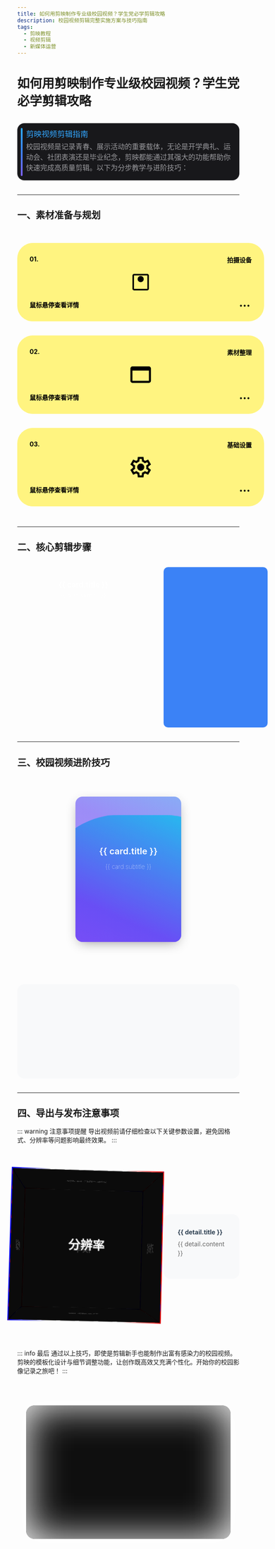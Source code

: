 ```yaml
---
title: 如何用剪映制作专业级校园视频？学生党必学剪辑攻略
description: 校园视频剪辑完整实施方案与技巧指南
tags:
  - 剪映教程
  - 视频剪辑
  - 新媒体运营
---
```


# 如何用剪映制作专业级校园视频？学生党必学剪辑攻略

<div class="notification">
  <div class="notiglow"></div>
  <div class="notiborderglow"></div>
  <div class="notititle">剪映视频剪辑指南</div>
  <div class="notibody">校园视频是记录青春、展示活动的重要载体，无论是开学典礼、运动会、社团表演还是毕业纪念，剪映都能通过其强大的功能帮助你快速完成高质量剪辑。以下为分步教学与进阶技巧：</div>
</div>


---

## 一、素材准备与规划

<div class="cards-container">
  <div class="card">
    <div class="card-content">
      <div class="card-top">
        <span class="card-title">01.</span>
        <p>拍摄设备</p>
      </div>
      <div class="card-bottom">
        <p>鼠标悬停查看详情</p>
        <svg width="32" viewBox="0 -960 960 960" height="32" xmlns="http://www.w3.org/2000/svg"><path d="M226-160q-28 0-47-19t-19-47q0-28 19-47t47-19q28 0 47 19t19 47q0 28-19 47t-47 19Zm254 0q-28 0-47-19t-19-47q0-28 19-47t47-19q28 0 47 19t19 47q0 28-19 47t-47 19Zm254 0q-28 0-47-19t-19-47q0-28 19-47t47-19q28 0 47 19t19 47q0 28-19 47t-47 19Z"></path></svg>
      </div>
    </div>
    <div class="card-details">
      <h4>拍摄设备详情</h4>
      <ul>
        <li>
          <strong>推荐设备</strong>
          - 手机：小米/苹果/华为 都不错
          - 相机：支持1080p以上录制
          - 稳定器：三脚架或云台
        </li>
        <li>
          <strong>设备选择建议</strong>
          - 手机拍摄：便携、快速分享
          - 相机拍摄：画质更好、可控性强
          - 稳定器：避免抖动，提升专业感
        </li>
      </ul>
    </div>
    <div class="card-image">
      <svg width="48" viewBox="0 -960 960 960" height="48" xmlns="http://www.w3.org/2000/svg"><path d="M440-440ZM220-160q-24 0-42-18t-18-42v-520q0-24 18-42t42-18h520q24 0 42 18t18 42v520q0 24-18 42t-42 18H220Zm0-60h520v-520H220v520Zm260-260q-50 0-85-35t-35-85q0-50 35-85t85-35q50 0 85 35t35 85q0 50-35 85t-85 35ZM220-160v-520 520Z"></path></svg>
    </div>
  </div>

  <div class="card">
    <div class="card-content">
      <div class="card-top">
        <span class="card-title">02.</span>
        <p>素材整理</p>
      </div>
      <div class="card-bottom">
        <p>鼠标悬停查看详情</p>
        <svg width="32" viewBox="0 -960 960 960" height="32" xmlns="http://www.w3.org/2000/svg"><path d="M226-160q-28 0-47-19t-19-47q0-28 19-47t47-19q28 0 47 19t19 47q0 28-19 47t-47 19Zm254 0q-28 0-47-19t-19-47q0-28 19-47t47-19q28 0 47 19t19 47q0 28-19 47t-47 19Zm254 0q-28 0-47-19t-19-47q0-28 19-47t47-19q28 0 47 19t19 47q0 28-19 47t-47 19Z"></path></svg>
      </div>
    </div>
    <div class="card-details">
      <h4>素材整理方法</h4>
      <ul>
        <li>
          <strong>场景分类</strong>
          - 入场仪式素材
          - 舞台表演片段
          - 观众互动画面
          - 空镜头素材
        </li>
        <li>
          <strong>命名规范</strong>
          - 格式：[日期]-[场景]-[序号]
          - 示例：0328-开场-01
        </li>
      </ul>
    </div>
    <div class="card-image">
      <svg width="48" viewBox="0 -960 960 960" height="48" xmlns="http://www.w3.org/2000/svg"><path d="M160-160q-33 0-56.5-23.5T80-240v-480q0-33 23.5-56.5T160-800h640q33 0 56.5 23.5T880-720v480q0 33-23.5 56.5T800-160H160Zm0-80h640v-400H160v400Zm0 0v-400 400Z"></path></svg>
    </div>
  </div>

  <div class="card">
    <div class="card-content">
      <div class="card-top">
        <span class="card-title">03.</span>
        <p>基础设置</p>
      </div>
      <div class="card-bottom">
        <p>鼠标悬停查看详情</p>
        <svg width="32" viewBox="0 -960 960 960" height="32" xmlns="http://www.w3.org/2000/svg"><path d="M226-160q-28 0-47-19t-19-47q0-28 19-47t47-19q28 0 47 19t19 47q0 28-19 47t-47 19Zm254 0q-28 0-47-19t-19-47q0-28 19-47t47-19q28 0 47 19t19 47q0 28-19 47t-47 19Zm254 0q-28 0-47-19t-19-47q0-28 19-47t47-19q28 0 47 19t19 47q0 28-19 47t-47 19Z"></path></svg>
      </div>
    </div>
    <div class="card-details">
      <h4>基础设置指南</h4>
      <ul>
        <li>
          <strong>新建项目</strong>
          - 打开剪映APP
          - 选择"新建项目"
          - 支持多格式批量导入
        </li>
        <li>
          <strong>画幅选择</strong>
          - 竖屏视频：9:16（适合抖音等平台）
          - 横屏视频：16:9（适合大屏播放）
        </li>
      </ul>
    </div>
    <div class="card-image">
      <svg width="48" viewBox="0 -960 960 960" height="48" xmlns="http://www.w3.org/2000/svg"><path d="m370-80-16-128q-13-5-24.5-12T307-235l-119 50L78-375l103-78q-1-7-1-13.5v-27q0-6.5 1-13.5L78-585l110-190 119 50q11-8 23-15t24-12l16-128h220l16 128q13 5 24.5 12t22.5 15l119-50 110 190-103 78q1 7 1 13.5v27q0 6.5-2 13.5l103 78-110 190-118-50q-11 8-23 15t-24 12L590-80H370Zm70-80h79l14-106q31-8 57.5-23.5T639-327l99 41 39-68-86-65q5-14 7-29.5t2-31.5q0-16-2-31.5t-7-29.5l86-65-39-68-99 42q-22-23-48.5-38.5T533-694l-13-106h-79l-14 106q-31 8-57.5 23.5T321-633l-99-41-39 68 86 64q-5 15-7 30t-2 32q0 16 2 31t7 30l-86 65 39 68 99-42q22 23 48.5 38.5T427-266l13 106Zm42-180q58 0 99-41t41-99q0-58-41-99t-99-41q-59 0-99.5 41T342-480q0 58 40.5 99t99.5 41Zm-2-140Z"></path></svg>
    </div>
  </div>
</div>


---

## 二、核心剪辑步骤

<div class="steps-container">
  <div class="steps-cards">
    <div 
      v-for="(card, index) in cards" 
      :key="index"
      class="step-card"
      :class="card.color"
      @mouseover="activePanel = card.id"
      @mouseout="activePanel = null"
    >
      <p class="tip">{{ card.title }}</p>
      <p class="second-text">{{ card.subtitle }}</p>
    </div>
  </div>

  <div class="step-details" :class="detailsClass">
    <div 
      v-for="(panel, index) in panels" 
      :key="index"
      class="detail-panel"
      :class="{ active: activePanel === panel.id }"
    >
      <h3>{{ panel.title }}</h3>
      <ul>
        <li v-for="(item, itemIndex) in panel.items" :key="itemIndex">
          <strong>{{ item.title }}</strong>{{ item.content }}
        </li>
      </ul>
    </div>
  </div>
</div>


---

## 三、校园视频进阶技巧

<div class="advanced-tips">
  <div class="wave-cards">
    <div 
      v-for="(card, index) in advancedCards" 
      :key="index"
      class="e-card"
      :class="{ 
        'playing': currentCard === index,
        'dimmed': currentCard !== index 
      }"
      @mouseover="currentCard = index"
    >
      <div class="wave"></div>
      <div class="wave"></div>
      <div class="wave"></div>
      <div class="infotop">
        <component :is="card.icon" class="icon"></component>
        {{ card.title }}
        <div class="name">{{ card.subtitle }}</div>
      </div>
    </div>
  </div>

  <div class="tips-content" :class="'content-' + currentCard">
    <div 
      v-for="(card, index) in advancedCards" 
      :key="index"
      class="content-panel"
      :class="{ active: currentCard === index }"
    >
      <ul>
        <li v-for="(item, itemIndex) in card.items" :key="itemIndex">
          <strong>{{ item.title }}</strong>{{ item.content }}
        </li>
      </ul>
    </div>
  </div>
</div>


---

## 四、导出与发布注意事项

::: warning 注意事项提醒
导出视频前请仔细检查以下关键参数设置，避免因格式、分辨率等问题影响最终效果。
:::

<div class="export-notice">
  <div class="cube-container">
    <div class="cube">
      <div class="face front">分辨率</div>
      <div class="face back">帧率</div>
      <div class="face right">文件命名</div>
      <div class="face left">格式选择</div>
      <div class="face top">音乐版权</div>
      <div class="face bottom">肖像权</div>
    </div>
  </div>

  <div class="notice-details">
    <div v-for="(detail, index) in exportDetails" :key="index" class="detail-item">
      <strong>{{ detail.title }}</strong>
      <p>{{ detail.content }}</p>
    </div>
  </div>
</div>

::: info 最后
通过以上技巧，即使是剪辑新手也能制作出富有感染力的校园视频。剪映的模板化设计与细节调整功能，让创作既高效又充满个性化。开始你的校园影像记录之旅吧！
:::

<div class="floating-card-container">
  <div class="one-div">
    <div class="text">让你凑热闹，这下都没啦！！</div>
  </div>
</div>

<style scoped>
.notification {
  display: flex;
  flex-direction: column;
  isolation: isolate;
  position: relative;
  width: 100%;
  background: #29292c;
  border-radius: 1rem;
  overflow: hidden;
  font-family: 'Gill Sans', 'Gill Sans MT', Calibri, 'Trebuchet MS', sans-serif;
  font-size: 16px;
  --gradient: linear-gradient(to bottom, #2eadff, #3d83ff, #7e61ff);
  --color: #32a6ff;
  margin: 2rem 0;
}

.notification:before {
  position: absolute;
  content: "";
  inset: 0.0625rem;
  border-radius: 0.9375rem;
  background: #18181b;
  z-index: 2
}

.notification:after {
  position: absolute;
  content: "";
  width: 0.25rem;
  inset: 0.65rem auto 0.65rem 0.5rem;
  border-radius: 0.125rem;
  background: var(--gradient);
  transition: transform 300ms ease;
  z-index: 4;
}

.notification:hover:after {
  transform: translateX(0.15rem)
}

.notititle {
  color: var(--color);
  padding: 0.65rem 0.25rem 0.4rem 1.25rem;
  font-weight: 500;
  font-size: 1.1rem;
  transition: transform 300ms ease;
  z-index: 5;
}

.notification:hover .notititle {
  transform: translateX(0.15rem)
}

.notibody {
  color: #99999d;
  padding: 0 1.25rem 1rem;
  transition: transform 300ms ease;
  z-index: 5;
  line-height: 1.5;
}

.notification:hover .notibody {
  transform: translateX(0.25rem)
}

.notiglow,
.notiborderglow {
  position: absolute;
  width: 100%;
  height: 100%;
  transform: translate(-50%, -50%);
  background: radial-gradient(circle closest-side at center, white, transparent);
  opacity: 0;
  transition: opacity 300ms ease;
}

.notiglow {
  z-index: 3;
}

.notiborderglow {
  z-index: 1;
}

.notification:hover .notiglow {
  opacity: 0.1
}

.notification:hover .notiborderglow {
  opacity: 0.1
}

.cards-container {
  display: grid;
  grid-template-columns: repeat(auto-fit, minmax(320px, 1fr));
  gap: 2rem;
  padding: 2rem 0;
}

.card {
  width: 100%;
  background: #fff480;
  color: black;
  position: relative;
  border-radius: 2.5em;
  padding: 2em;
  transition: all 0.4s ease;
  overflow: hidden;
}

.card .card-content {
  display: flex;
  flex-direction: column;
  justify-content: space-between;
  gap: 5em;
  height: 100%;
  transition: all 0.4s ease;
  position: relative;
  z-index: 2;
}

.card .card-details {
  position: absolute;
  top: 0;
  left: 0;
  width: 100%;
  height: 100%;
  background: rgba(255, 244, 128, 0.95);
  backdrop-filter: blur(8px);
  padding: 2em;
  opacity: 0;
  transform: translateY(100%);
  transition: all 0.4s ease;
  z-index: 3;
  overflow-y: auto;
}

.card:hover .card-details {
  opacity: 1;
  transform: translateY(0);
}

.card:hover .card-content {
  filter: blur(4px);
}

.card-details h4 {
  color: #000;
  font-size: 1.2em;
  margin-bottom: 1em;
  font-weight: bold;
}

.card-details ul {
  list-style: none;
  padding: 0;
  margin: 0;
}

.card-details li {
  margin-bottom: 0.5em;
  color: #333;
}

.card-details li strong {
  color: #000;
  display: block;
  margin-bottom: 0.25em;
}

.card .card-top, .card .card-bottom {
  display: flex;
  justify-content: space-between;
}

.card .card-top p, .card .card-top .card-title, .card .card-bottom p, .card .card-bottom .card-title {
  margin: 0;
}

.card .card-title {
  font-weight: bold;
}

.card .card-top p, .card .card-bottom p {
  font-weight: 600;
}

.card .card-bottom {
  align-items: flex-end;
}

.card .card-image {
  position: absolute;
  width: 100%;
  height: 100%;
  top: 0;
  left: 0;
  display: grid;
  place-items: center;
  pointer-events: none;
}

.card .card-image svg {
  width: 4em;
  height: 4em;
  transition: transform 0.4s ease;
}

.card:hover {
  cursor: pointer;
  transform: scale(0.97);
}

.card:hover .card-content {
  transform: scale(0.96);
}

.card:hover .card-image svg {
  transform: scale(1.05);
}

.card:active {
  transform: scale(0.9);
}

/* VuePress 折叠面板样式优化 */
.details {
  background-color: #f8f9fa;
  border-radius: 8px;
  margin: 1rem 0;
  padding: 1rem;
}

.details summary {
  cursor: pointer;
  font-weight: bold;
  margin: -1rem;
  padding: 1rem;
}

.details[open] summary {
  margin-bottom: 0;
  border-bottom: 1px solid #eaecef;
}

.details > div {
  padding: 1rem 0 0;
}

.steps-container {
  display: grid;
  grid-template-columns: 300px 1fr;
  gap: 2rem;
  margin: 2rem 0;
  width: 100%;
}

.steps-cards {
  display: flex;
  flex-direction: column;
  gap: 15px;
  position: sticky;
  top: 2rem;
  width: 300px;
}

.step-card {
  display: flex;
  align-items: center;
  justify-content: center;
  flex-direction: column;
  text-align: center;
  height: 100px;
  width: 100%;
  border-radius: 10px;
  color: white;
  cursor: pointer;
  transition: 400ms;
}

.step-card.red { background-color: #f43f5e; }
.step-card.blue { background-color: #3b82f6; }
.step-card.green { background-color: #22c55e; }

.step-card p.tip {
  font-size: 1.2em;
  font-weight: 700;
  margin: 0;
}

.step-card p.second-text {
  font-size: 0.9em;
  margin: 0.5em 0 0;
  opacity: 0.9;
}

.step-card:hover {
  transform: scale(1.05);
}

.steps-cards:hover > .step-card:not(:hover) {
  filter: blur(5px);
  transform: scale(0.95);
}

.step-details {
  background: #3b82f6;
  border-radius: 10px;
  padding: 2rem;
  min-height: 300px;
  transition: background-color 0.4s ease;
  color: white;
  flex: 1;
  width: 100%;
}

.step-details.red-bg {
  background: #f43f5e;
}

.step-details.blue-bg {
  background: #3b82f6;
}

.step-details.green-bg {
  background: #22c55e;
}

.detail-panel {
  opacity: 0;
  visibility: hidden;
  transition: all 0.4s ease;
  height: 0;
  overflow: hidden;
}

.detail-panel.active {
  opacity: 1;
  visibility: visible;
  height: auto;
}

.detail-panel h3 {
  color: white;
  margin-top: 0;
  margin-bottom: 1rem;
  font-size: 1.5em;
}

.detail-panel ul {
  list-style: none;
  padding: 0;
  margin: 0;
}

.detail-panel li {
  margin-bottom: 1rem;
  line-height: 1.6;
  color: rgba(255, 255, 255, 0.9);
}

.detail-panel li strong {
  color: white;
  display: inline-block;
  margin-right: 0.5em;
  font-weight: 600;
}

@media (max-width: 768px) {
  .steps-container {
    grid-template-columns: 300px 1fr;
  }
  
  .steps-cards {
    position: sticky;
  }
}

.advanced-tips {
  display: flex;
  flex-direction: column;
  gap: 2rem;
  margin: 2rem 0;
}

.wave-cards {
  display: flex;
  justify-content: center;
  gap: 2rem;
  margin: 2rem 0;
}

.e-card {
  margin: 0;
  background: transparent;
  box-shadow: 0px 8px 28px -9px rgba(0,0,0,0.45);
  position: relative;
  width: 240px;
  height: 330px;
  border-radius: 16px;
  overflow: hidden;
  transition: all 0.4s ease;
}

.e-card.dimmed {
  opacity: 0.5;
  filter: grayscale(0.8);
}

.e-card.dimmed:hover {
  opacity: 1;
  filter: grayscale(0);
}

.wave {
  position: absolute;
  width: 540px;
  height: 700px;
  opacity: 0.6;
  left: 0;
  top: 0;
  margin-left: -50%;
  margin-top: -70%;
  background: linear-gradient(744deg,#af40ff,#5b42f3 60%,#00ddeb);
}

.icon {
  width: 3em;
  margin-top: -1em;
  padding-bottom: 1em;
}

.infotop {
  text-align: center;
  font-size: 20px;
  position: absolute;
  top: 5.6em;
  left: 0;
  right: 0;
  color: rgb(255, 255, 255);
  font-weight: 600;
}

.name {
  font-size: 14px;
  font-weight: 100;
  position: relative;
  top: 1em;
  text-transform: lowercase;
}

.wave:nth-child(2),
.wave:nth-child(3) {
  top: 210px;
}

.playing .wave {
  border-radius: 40%;
  animation: wave 3000ms infinite linear;
}

.wave {
  border-radius: 40%;
  animation: wave 55s infinite linear;
}

.playing .wave:nth-child(2) {
  animation-duration: 4000ms;
}

.wave:nth-child(2) {
  animation-duration: 50s;
}

.playing .wave:nth-child(3) {
  animation-duration: 5000ms;
}

.wave:nth-child(3) {
  animation-duration: 45s;
}

@keyframes wave {
  0% {
    transform: rotate(0deg);
  }
  100% {
    transform: rotate(360deg);
  }
}

.tips-content {
  background: #f8f9fa;
  border-radius: 16px;
  padding: 2rem;
  margin-top: 2rem;
  position: relative;
  min-height: 150px;
}

.content-panel {
  opacity: 0;
  visibility: hidden;
  height: 0;
  transform: translateX(-20px);
  transition: all 0.4s ease;
  position: absolute;
  width: 100%;
}

.content-panel.active {
  opacity: 1;
  visibility: visible;
  height: auto;
  transform: translateX(0);
}

.content-panel ul {
  list-style: none;
  padding: 0;
  margin: 0;
}

.content-panel li {
  margin-bottom: 1rem;
  line-height: 1.6;
}

.content-panel li strong {
  color: #2c3e50;
  display: inline-block;
  margin-right: 0.5em;
  font-weight: 600;
}

.content-0 { background: linear-gradient(to right, #ff6b6b10, #ff6b6b30); }
.content-1 { background: linear-gradient(to right, #4ecdc410, #4ecdc430); }
.content-2 { background: linear-gradient(to right, #45b7af10, #45b7af30); }

.export-notice {
  display: grid;
  grid-template-columns: auto 1fr;
  gap: 2rem;
  align-items: center;
  margin: 2rem 0;
}

.cube-container {
  width: 300px;
  height: 300px;
  perspective: 1200px;
  margin: 50px auto;
  transition: 0.4s ease-out;
}

.cube-container:hover {
  transform: scale(1.2);
}

.cube {
  position: relative;
  width: 100%;
  height: 100%;
  transform-style: preserve-3d;
  animation: rotate 12s infinite linear;
  transition: transform 0.4s ease;
}

.face {
  --french: linear-gradient(
      to right,
      #0000ff,
      #ffffff,
      #ffffff,
      #ffffff,
      #ff0000
    )
    1;
  position: absolute;
  width: 300px;
  height: 300px;
  color: white;
  font-size: 24px;
  font-weight: bold;
  text-align: center;
  line-height: 300px;
  background: #000000cc;
  border: 2px solid;
  border-image: var(--french);
  transition: all 0.3s ease;
}

.face:hover {
  background: #000000ee;
}

.front { transform: translateZ(150px); }
.back { transform: rotateY(180deg) translateZ(150px); }
.right { transform: rotateY(90deg) translateZ(150px); }
.left { transform: rotateY(-90deg) translateZ(150px); }
.top { transform: rotateX(90deg) translateZ(150px); }
.bottom { transform: rotateX(-90deg) translateZ(150px); }

@keyframes rotate {
  0% {
    transform: rotateX(0) rotateY(0) rotateZ(0);
  }
  100% {
    transform: rotateX(360deg) rotateY(360deg) rotateZ(360deg);
  }
}

.notice-details {
  padding: 2rem;
  background: #f8f9fa;
  border-radius: 16px;
}

.detail-item {
  margin-bottom: 1rem;
}

.detail-item strong {
  display: block;
  color: #2c3e50;
  margin-bottom: 0.5rem;
}

.detail-item p {
  color: #666;
  margin: 0;
  line-height: 1.5;
}

.floating-card-container {
  display: flex;
  justify-content: center;
  align-items: center;
  margin: 4rem 0;
}

.one-div {
  position: relative;
  height: 250px;
  width: 400px;
  background-color: rgb(15, 15, 15);
  transform-style: preserve-3d;
  animation: rot 2s infinite ease;
  border-radius: 20px;
  box-shadow: 0 0 50px 0px, inset 0 0 90px 0px;
  color: white;
  transition: 1.5s;
  display: flex;
  justify-content: center;
  align-items: center;
  padding: 2rem;
}

.one-div .text {
  opacity: 0;
  transition: all 0.5s;
  text-align: center;
  line-height: 1.6;
  font-size: 1.1em;
}

.one-div:hover.one-div .text {
  scale: 1.2;
  opacity: 0.7;
}

.one-div:hover {
  box-shadow: 0 0 30px 1000px black, inset 5px 5px 5px 0px rgb(31, 31, 31);
}

@keyframes rot {
  0% {
    transform: rotateX(-15deg) translateY(0px);
  }

  50% {
    transform: rotateX(-15deg) translateY(-10px);
  }

  100% {
    transform: rotateX(-15deg) translateY(0px);
  }
}
</style>

<script>
export default {
  data() {
    return {
      activePanel: null,
      cards: [
        {
          id: 'basic-edit',
          title: '基础剪辑',
          subtitle: '节奏把控与片段处理',
          color: 'red'
        },
        {
          id: 'transition',
          title: '转场特效',
          subtitle: '自然流畅的画面过渡',
          color: 'blue'
        },
        {
          id: 'audio',
          title: '音频处理',
          subtitle: '声音优化与音效添加',
          color: 'green'
        }
      ],
      panels: [
        {
          id: 'basic-edit',
          title: '基础剪辑与节奏把控',
          items: [
            {
              title: '分割片段',
              content: '：拖动时间轴至需裁剪处，点击"分割"删除冗余内容。'
            },
            {
              title: '调整顺序',
              content: '：长按拖动片段，按逻辑重组（如开幕式调至开场）。'
            },
            {
              title: '变速处理',
              content: '：精彩瞬间用慢动作(0.5x)，冗长部分加速(1.5x)。'
            }
          ]
        },
        {
          id: 'transition',
          title: '转场与特效添加',
          items: [
            {
              title: '转场效果',
              content: '：使用"叠化""模糊"等自然效果，避免过度花哨。'
            },
            {
              title: '动态贴纸',
              content: '：为趣味场景添加"欢呼""星星"等贴纸增强氛围。'
            },
            {
              title: '滤镜选择',
              content: '：校园场景用"清新"滤镜，毕业视频选"怀旧"色调。'
            }
          ]
        },
        {
          id: 'audio',
          title: '音频处理',
          items: [
            {
              title: '背景音乐',
              content: '：选择适配曲目，注意音量平衡避免盖过人声。'
            },
            {
              title: '音效增强',
              content: '：添加环境音效突出高潮，使用淡入淡出让过渡自然。'
            },
            {
              title: '语音优化',
              content: '：采访片段降噪处理，调整音量至-6dB~-3dB。'
            }
          ]
        }
      ],
      currentCard: 0,
      advancedCards: [
        {
          title: '字幕标注',
          subtitle: '文字与信息展示',
          icon: 'TextIcon',
          items: [
            {
              title: '动态字幕',
              content: '：点击"文字-新建文本"，为重要环节添加滚动字幕，字体推荐"兰亭黑"。'
            },
            {
              title: '片头片尾',
              content: '：模板库搜索"校园"关键词，一键生成含校徽、口号的专业片头。'
            }
          ]
        },
        {
          title: '多机位剪辑',
          subtitle: '多视角展示技巧',
          icon: 'CameraIcon',
          items: [
            {
              title: '多视角切换',
              content: '：导入不同机位素材，通过"画中画"功能实现镜头切换。'
            },
            {
              title: '分屏展示',
              content: '：使用"分屏"模板同时展示多个社团活动画面。'
            }
          ]
        },
        {
          title: '互动设计',
          subtitle: '观众互动元素',
          icon: 'InteractionIcon',
          items: [
            {
              title: '弹幕风格',
              content: '：为轻松环节添加滚动弹幕文字，字体颜色选用亮黄色或粉色。'
            },
            {
              title: '投票问答',
              content: '：利用"贴纸"功能插入虚拟按钮，支持后期添加互动链接。'
            }
          ]
        }
      ],
      exportDetails: [
        {
          title: '分辨率',
          content: '校内大屏播放选择1080P（1920×1080），社交媒体上传可选720P'
        },
        {
          title: '帧率',
          content: '动态场景（如运动会）选30fps，避免画面卡顿'
        },
        {
          title: '文件命名',
          content: '按"活动名称+日期"格式（如"2025毕业典礼-0328"）便于归档'
        },
        {
          title: '格式选择',
          content: 'MP4通用性最佳，需保留工程文件可同时导出剪映草稿'
        },
        {
          title: '音乐版权',
          content: '优先使用剪映"商用免费"曲库，避免外部下载未授权音乐'
        },
        {
          title: '肖像权',
          content: '涉及他人画面需提前签订《肖像使用同意书》，尤其毕业视频'
        }
      ]
    }
  },
  computed: {
    detailsClass() {
      if (!this.activePanel) return 'blue-bg';
      const card = this.cards.find(c => c.id === this.activePanel);
      return card ? `${card.color}-bg` : 'blue-bg';
    }
  },
  mounted() {
    // 自动轮换卡片
    setInterval(() => {
      this.currentCard = (this.currentCard + 1) % this.advancedCards.length;
    }, 5000);
  },
  components: {
    TextIcon: {
      template: `<svg xmlns="http://www.w3.org/2000/svg" fill="none" viewBox="0 0 24 24">
        <path fill="currentColor" d="M4 5h16v2H4V5zm0 6h16v2H4v-2zm0 6h16v2H4v-2z"/>
      </svg>`
    },
    CameraIcon: {
      template: `<svg xmlns="http://www.w3.org/2000/svg" fill="none" viewBox="0 0 24 24">
        <path fill="currentColor" d="M12 15a3 3 0 100-6 3 3 0 000 6z"/>
        <path fill="currentColor" d="M20 4h-3.17l-1.24-1.35A1.99 1.99 0 0014.12 2H9.88c-.56 0-1.1.24-1.47.65L7.17 4H4c-1.1 0-2 .9-2 2v12c0 1.1.9 2 2 2h16c1.1 0 2-.9 2-2V6c0-1.1-.9-2-2-2zm-8 13c-2.76 0-5-2.24-5-5s2.24-5 5-5 5 2.24 5 5-2.24 5-5 5z"/>
      </svg>`
    },
    InteractionIcon: {
      template: `<svg xmlns="http://www.w3.org/2000/svg" fill="none" viewBox="0 0 24 24">
        <path fill="currentColor" d="M20 2H4c-1.1 0-2 .9-2 2v12c0 1.1.9 2 2 2h14l4 4V4c0-1.1-.9-2-2-2zm-2 12H6v-2h12v2zm0-3H6V9h12v2zm0-3H6V6h12v2z"/>
      </svg>`
    }
  }
}
</script>
